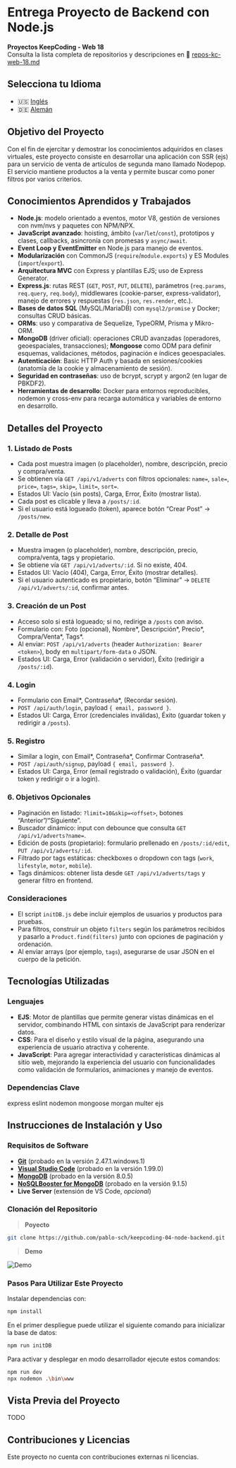 # Entrega Proyecto de Backend con Node.js

**Proyectos KeepCoding - Web 18**  
Consulta la lista completa de repositorios y descripciones en 📁 [repos-kc-web-18.md](https://github.com/pablo-sch/pablo-sch/blob/main/docs/repos-kc-web-18.md)

## Selecciona tu Idioma

- 🇺🇸 [Inglés](README.md)
- 🇩🇪 [Alemán](README.de.md)

<!-- ------------------------------------------------------------------------------------------- -->

## Objetivo del Proyecto

Con el fin de ejercitar y demostrar los conocimientos adquiridos en clases virtuales, este proyecto consiste en desarrollar una aplicación con SSR (ejs) para un servicio de venta de artículos de segunda mano llamado Nodepop. El servicio mantiene productos a la venta y permite buscar como poner filtros por varios
criterios.

<!-- ------------------------------------------------------------------------------------------- -->

## Conocimientos Aprendidos y Trabajados

- **Node.js**: modelo orientado a eventos, motor V8, gestión de versiones con nvm/nvs y paquetes con NPM/NPX.
- **JavaScript avanzado**: hoisting, ámbito (`var`/`let`/`const`), prototipos y clases, callbacks, asincronía con promesas y `async/await`.
- **Event Loop y EventEmitter** en Node.js para manejo de eventos.
- **Modularización** con CommonJS (`require`/`module.exports`) y ES Modules (`import`/`export`).
- **Arquitectura MVC** con Express y plantillas EJS; uso de Express Generator.
- **Express.js**: rutas REST (`GET`, `POST`, `PUT`, `DELETE`), parámetros (`req.params`, `req.query`, `req.body`), middlewares (cookie-parser, express-validator), manejo de errores y respuestas (`res.json`, `res.render`, etc.).
- **Bases de datos SQL** (MySQL/MariaDB) con `mysql2/promise` y Docker; consultas CRUD básicas.
- **ORMs**: uso y comparativa de Sequelize, TypeORM, Prisma y Mikro-ORM.
- **MongoDB** (driver oficial): operaciones CRUD avanzadas (operadores, geoespaciales, transacciones); **Mongoose** como ODM para definir esquemas, validaciones, métodos, paginación e índices geoespaciales.
- **Autenticación**: Basic HTTP Auth y basada en sesiones/cookies (anatomía de la cookie y almacenamiento de sesión).
- **Seguridad en contraseñas**: uso de bcrypt, scrypt y argon2 (en lugar de PBKDF2).
- **Herramientas de desarrollo**: Docker para entornos reproducibles, nodemon y cross-env para recarga automática y variables de entorno en desarrollo.

<!-- ------------------------------------------------------------------------------------------- -->

## Detalles del Proyecto

### 1. Listado de Posts

- Cada post muestra imagen (o placeholder), nombre, descripción, precio y compra/venta.
- Se obtienen vía `GET /api/v1/adverts` con filtros opcionales: `name=`, `sale=`, `price=`, `tags=`, `skip=`, `limit=`, `sort=`.
- Estados UI: Vacío (sin posts), Carga, Error, Éxito (mostrar lista).
- Cada post es clicable y lleva a `/posts/:id`.
- Si el usuario está logueado (token), aparece botón “Crear Post” → `/posts/new`.

### 2. Detalle de Post

- Muestra imagen (o placeholder), nombre, descripción, precio, compra/venta, tags y propietario.
- Se obtiene vía `GET /api/v1/adverts/:id`. Si no existe, 404.
- Estados UI: Vacío (404), Carga, Error, Éxito (mostrar detalles).
- Si el usuario autenticado es propietario, botón “Eliminar” → `DELETE /api/v1/adverts/:id`, confirmar antes.

### 3. Creación de un Post

- Acceso solo si está logueado; si no, redirige a `/posts` con aviso.
- Formulario con: Foto (opcional), Nombre*, Descripción*, Precio*, Compra/Venta*, Tags\*.
- Al enviar: `POST /api/v1/adverts` (header `Authorization: Bearer <token>`), body en `multipart/form-data` o JSON.
- Estados UI: Carga, Error (validación o servidor), Éxito (redirigir a `/posts/:id`).

### 4. Login

- Formulario con Email*, Contraseña*, (Recordar sesión).
- `POST /api/auth/login`, payload `{ email, password }`.
- Estados UI: Carga, Error (credenciales inválidas), Éxito (guardar token y redirigir a `/posts`).

### 5. Registro

- Similar a login, con Email*, Contraseña*, Confirmar Contraseña\*.
- `POST /api/auth/signup`, payload `{ email, password }`.
- Estados UI: Carga, Error (email registrado o validación), Éxito (guardar token y redirigir o ir a login).

### 6. Objetivos Opcionales

- Paginación en listado: `?limit=10&skip=<offset>`, botones “Anterior”/“Siguiente”.
- Buscador dinámico: input con debounce que consulta `GET /api/v1/adverts?name=`.
- Edición de posts (propietario): formulario prellenado en `/posts/:id/edit`, `PUT /api/v1/adverts/:id`.
- Filtrado por tags estáticas: checkboxes o dropdown con tags (`work`, `lifestyle`, `motor`, `mobile`).
- Tags dinámicos: obtener lista desde `GET /api/v1/adverts/tags` y generar filtro en frontend.

### Consideraciones

- El script `initDB.js` debe incluir ejemplos de usuarios y productos para pruebas.
- Para filtros, construir un objeto `filters` según los parámetros recibidos y pasarlo a `Product.find(filters)` junto con opciones de paginación y ordenación.
- Al enviar arrays (por ejemplo, `tags`), asegurarse de usar JSON en el cuerpo de la petición.

<!-- ------------------------------------------------------------------------------------------- -->

## Tecnologías Utilizadas

### Lenguajes

- **EJS**: Motor de plantillas que permite generar vistas dinámicas en el servidor, combinando HTML con sintaxis de JavaScript para renderizar datos.
- **CSS**: Para el diseño y estilo visual de la página, asegurando una experiencia de usuario atractiva y coherente.
- **JavaScript**: Para agregar interactividad y características dinámicas al sitio web, mejorando la experiencia del usuario con funcionalidades como validación de formularios, animaciones y manejo de eventos.

### Dependencias Clave

express
eslint
nodemon
mongoose
morgan
multer
ejs

<!-- ------------------------------------------------------------------------------------------- -->

## Instrucciones de Instalación y Uso

### Requisitos de Software

- **[Git](https://git-scm.com/downloads)** (probado en la versión 2.47.1.windows.1)
- **[Visual Studio Code](https://code.visualstudio.com/)** (probado en la versión 1.99.0)
- **[MongoDB](https://www.mongodb.com/try/download/community)** (probado en la versión 8.0.5)
- **[NoSQLBooster for MongoDB](https://nosqlbooster.com/downloads)** (probado en la versión 9.1.5)
- **Live Server** (extensión de VS Code, _opcional_)

### Clonación del Repositorio

> **Poyecto**

```bash
git clone https://github.com/pablo-sch/keepcoding-04-node-backend.git
```

> **Demo**

![Demo](https://github.com/pablo-sch/pablo-sch/blob/main/etc/clone-tutorial.gif)

### Pasos Para Utilizar Este Proyecto

Instalar dependencias con:

```sh
npm install
```

En el primer despliegue puede utilizar el siguiente comando para inicializar la base de datos:

```sh
npm run initDB
```

Para activar y desplegar en modo desarrollador ejecute estos comandos:

```sh
npm run dev
npx nodemon .\bin\www
```

<!-- ------------------------------------------------------------------------------------------- -->

## Vista Previa del Proyecto

TODO

<!-- ------------------------------------------------------------------------------------------- -->

## Contribuciones y Licencias

Este proyecto no cuenta con contribuciones externas ni licencias.
